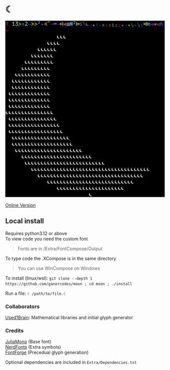 # ☾  
![☾ Logo Code Golf](./Extra/Assets/golf1.png)

[Online Version](https://ganer.xyz/moon/)

## Local install  
Requires python3.12 or above  
To view code you need the custom font  
> Fonts are in /Extra/FontCompose/Output

To type code the .XCompose is in the same directory  
> You can use WinCompose on Windows

To install (linux/wsl): `git clone --depth 1 https://github.com/ganercodes/moon ; cd moon ; ./install`  
  
Run a file: `☾ /path/to/file.☾`  

### Collaborators
[Used1Brain](https://github.com/Used1Brain/): Mathematical libraries and initial glyph generator
### Credits
[JuliaMono](https://juliamono.netlify.app/) (Base font)  
[NerdFonts](https://www.nerdfonts.com/) (Extra symbols)  
[FontForge](https://fontforge.org/en-US/) (Precedual glyph generation)  
  
Optional dependencies are included in `Extra/Dependencies.txt`
